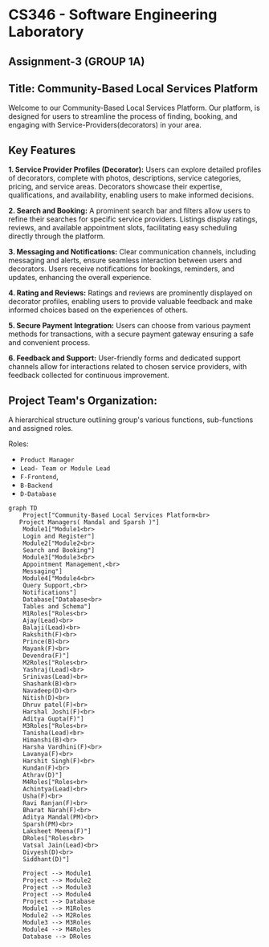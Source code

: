 # CS346 - Software Engineering Laboratory
## Assignment-3 (GROUP 1A)
## Title: Community-Based Local Services Platform
Welcome to our Community-Based Local Services Platform. Our platform, is designed for users to streamline the process of finding, booking, and engaging with Service-Providers(decorators) in your area.

## Key Features

**1. Service Provider Profiles (Decorator):** Users can explore detailed profiles of decorators, complete with photos, descriptions, service categories, pricing, and service areas. Decorators showcase their expertise, qualifications, and availability, enabling users to make informed decisions.

**2. Search and Booking:** A prominent search bar and filters allow users to refine their searches for specific service providers. Listings display ratings, reviews, and available appointment slots, facilitating easy scheduling directly through the platform.

**3. Messaging and Notifications:** Clear communication channels, including messaging and alerts, ensure seamless interaction between users and decorators. Users receive notifications for bookings, reminders, and updates, enhancing the overall experience.

**4. Rating and Reviews:** Ratings and reviews are prominently displayed on decorator profiles, enabling users to provide valuable feedback and make informed choices based on the experiences of others.

**5. Secure Payment Integration:** Users can choose from various payment methods for transactions, with a secure payment gateway ensuring a safe and convenient process.

**6. Feedback and Support:** User-friendly forms and dedicated support channels allow for interactions related to chosen service providers, with feedback collected for continuous improvement.


## Project Team's Organization:
A hierarchical structure outlining group's various functions, sub-functions and assigned roles.

Roles:
- `Product Manager`
- `Lead- Team or Module Lead`
- `F-Frontend`,   
- `B-Backend`
- `D-Database`
```mermaid
graph TD
    Project["Community-Based Local Services Platform<br>
   Project Managers( Mandal and Sparsh )"]
    Module1["Module1<br>
    Login and Register"]
    Module2["Module2<br>
    Search and Booking"]
    Module3["Module3<br>
    Appointment Management,<br>
    Messaging"]
    Module4["Module4<br>
    Query Support,<br>
    Notifications"]
    Database["Database<br>
    Tables and Schema"]
    M1Roles["Roles<br>
    Ajay(Lead)<br>
    Balaji(Lead)<br>
    Rakshith(F)<br>
    Prince(B)<br>
    Mayank(F)<br>
    Devendra(F)"]
    M2Roles["Roles<br>
    Yashraj(Lead)<br>
    Srinivas(Lead)<br>
    Shashank(B)<br>
    Navadeep(D)<br>
    Nitish(D)<br>
    Dhruv patel(F)<br>
    Harshal Joshi(F)<br>
    Aditya Gupta(F)"]
    M3Roles["Roles<br>
    Tanisha(Lead)<br>
    Himanshi(B)<br>
    Harsha Vardhini(F)<br>
    Lavanya(F)<br>
    Harshit Singh(F)<br>
    Kundan(F)<br>
    Athrav(D)"]
    M4Roles["Roles<br>
    Achintya(Lead)<br>
    Usha(F)<br>
    Ravi Ranjan(F)<br>
    Bharat Narah(F)<br>
    Aditya Mandal(PM)<br>
    Sparsh(PM)<br>
    Laksheet Meena(F)"]
    DRoles["Roles<br>
    Vatsal Jain(Lead)<br>
    Divyesh(D)<br>
    Siddhant(D)"]
    
    Project --> Module1
    Project --> Module2
    Project --> Module3
    Project --> Module4
    Project --> Database
    Module1 --> M1Roles
    Module2 --> M2Roles
    Module3 --> M3Roles
    Module4 --> M4Roles
    Database --> DRoles
    
```

